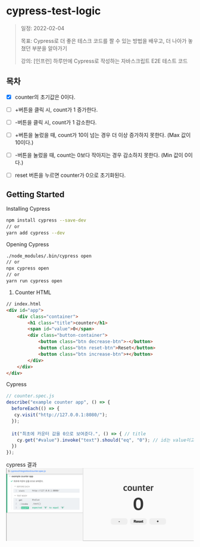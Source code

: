 # cypress-test-logic

> 일정: 2022-02-04
>
> 목표: Cypress로 더 좋은 테스크 코드를 짤 수 있는 방법을 배우고, 더 나아가 놓쳤던 부분을 알아가기
>
> 강의: [인프런] 하루만에 Cypress로 작성하는 자바스크립트 E2E 테스트 코드
>

## 목차
- [X] counter의 초기값은 0이다.
- [ ] +버튼을 클릭 시, count가 1 증가한다.
- [ ] -버튼을 클릭 시, count가 1 감소한다.
- [ ] +버튼을 눌렀을 때, count가 10이 넘는 경우 더 이상 증가하지 못한다. (Max 값이 10이다.)
- [ ] -버튼을 눌렀을 때, count는 0보다 작아지는 경우 감소하지 못한다. (Min 값이 0이다.)
- [ ] reset 버튼을 누르면 counter가 0으로 초기화된다.


## Getting Started

Installing Cypress
```zsh
npm install cypress --save-dev
// or
yarn add cypress --dev
```

Opening Cypress
```zsh
./node_modules/.bin/cypress open
// or
npx cypress open
// or
yarn run cypress open
```

1. Counter
HTML
```html
// index.html
<div id="app">
    <div class="container">
        <h1 class="title">counter</h1>
        <span id="value">0</span>
        <div class="button-container">
            <button class="btn decrease-btn">-</button>
            <button class="btn reset-btn">Reset</button>
            <button class="btn increase-btn">+</button>
        </div>
    </div>
</div>
```
Cypress
```javascript
// counter.spec.js
describe("example counter app", () => {
  beforeEach(() => {
   cy.visit("http://127.0.0.1:8080/");
  });

  it("최초에 카운터 값을 0으로 보여준다.", () => { // title
    cy.get("#value").invoke("text").should("eq", "0"); // id는 value이고, invoke는 text로 0이다.
  })
});
```

cypress 결과
![cypress 테스트 결과](./src/image/counter-spec.png)



